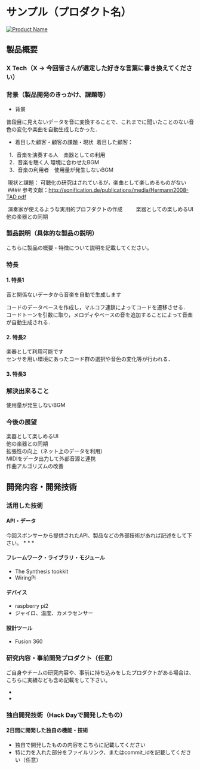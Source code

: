 # サンプル（プロダクト名）

[![Product Name](https://raw.github.com/GabLeRoux/WebMole/master/ressources/WebMole_Youtube_Video.png)](https://www.youtube.com/channel/UC4PtjOfZTbVp9DwtJv82Lzg)

## 製品概要
### X Tech（X → 今回皆さんが選定した好きな言葉に書き換えてください）

### 背景（製品開発のきっかけ、課題等）
- 背景

 普段目に見えないデータを音に変換することで、これまでに聞いたことのない音色の変化や楽曲を自動生成したかった．

- 着目した顧客・顧客の課題・現状
  着目した顧客：
  
   1．音楽を演奏する人　楽器としての利用  
   2．音楽を聴く人 環境に合わせたBGM  
   3．音楽の利用者　使用量が発生しないBGM  
  
  現状と課題：
  可聴化の研究はされているが，楽曲として楽しめるものがない　
  #### 参考文献：http://sonification.de/publications/media/Hermann2008-TAD.pdf
   
  演奏家が使えるような実用的プロフダクトの作成  　
　楽器としての楽しめるUI　他の楽器との同期
### 製品説明（具体的な製品の説明）
こちらに製品の概要・特徴について説明を記載してください。

### 特長
#### 1. 特長1
音と関係ないデータから音楽を自動で生成します

コードのデータベースを作成し，マルコフ連鎖によってコードを遷移させる．  
コードトーンを引数に取り，メロディやベースの音を追加することによって音楽が自動生成される．
#### 2. 特長2
楽器として利用可能です  
センサを用い環境にあったコード群の選択や音色の変化等が行われる．
#### 3. 特長3


### 解決出来ること

使用量が発生しないBGM

### 今後の展望
楽器として楽しめるUI  
他の楽器との同期  
拡張性の向上（ネット上のデータを利用）  
MIDIをデータ出力して外部音源と連携  
作曲アルゴリズムの改善  

## 開発内容・開発技術
### 活用した技術
#### API・データ
今回スポンサーから提供されたAPI、製品などの外部技術があれば記述をして下さい。
* 
* 
* 
#### フレームワーク・ライブラリ・モジュール
* The Synthesis tookkit
* WiringPi
#### デバイス
* raspberry pi2
* ジャイロ、温度、カメラセンサー
#### 設計ツール
* Fusion 360
### 研究内容・事前開発プロダクト（任意）
ご自身やチームの研究内容や、事前に持ち込みをしたプロダクトがある場合は、こちらに実績なども含め記載をして下さい。

* 
* 

### 独自開発技術（Hack Dayで開発したもの）
#### 2日間に開発した独自の機能・技術
* 独自で開発したものの内容をこちらに記載してください
* 特に力を入れた部分をファイルリンク、またはcommit_idを記載してください（任意）
